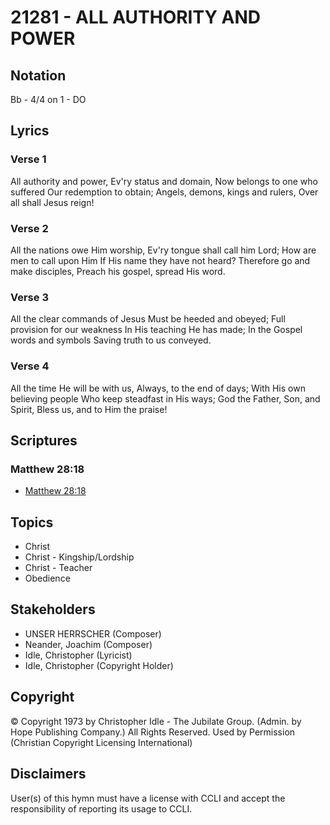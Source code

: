 # 21281 - ALL AUTHORITY AND POWER

## Notation

Bb - 4/4 on 1 - DO

## Lyrics

### Verse 1

All authority and power, Ev'ry status and domain, Now belongs to one who suffered Our redemption to obtain; Angels, demons, kings and rulers, Over all shall Jesus reign!

### Verse 2

All the nations owe Him worship, Ev'ry tongue shall call him Lord; How are men to call upon Him If His name they have not heard? Therefore go and make disciples, Preach his gospel, spread His word.

### Verse 3

All the clear commands of Jesus Must be heeded and obeyed; Full provision for our weakness In His teaching He has made; In the Gospel words and symbols Saving truth to us conveyed.

### Verse 4

All the time He will be with us, Always, to the end of days; With His own believing people Who keep steadfast in His ways; God the Father, Son, and Spirit, Bless us, and to Him the praise!


## Scriptures

### Matthew 28:18

- [Matthew 28:18](https://www.biblegateway.com/passage/?search=Matthew%2028%3A18)


## Topics

- Christ
- Christ - Kingship/Lordship
- Christ - Teacher
- Obedience

## Stakeholders

- UNSER HERRSCHER (Composer)
- Neander, Joachim (Composer)
- Idle, Christopher (Lyricist)
- Idle, Christopher (Copyright Holder)

## Copyright

© Copyright 1973 by Christopher Idle - The Jubilate Group. (Admin. by Hope Publishing Company.) All Rights Reserved. Used by Permission
(Christian Copyright Licensing International)

## Disclaimers

User(s) of this hymn must have a license with CCLI and accept the responsibility of reporting its usage to CCLI.

